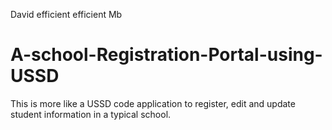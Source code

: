David efficient efficient Mb
# A-school-Registration-Portal-using-USSD
This is more like a USSD code application to register, edit and update student information in a typical school.

